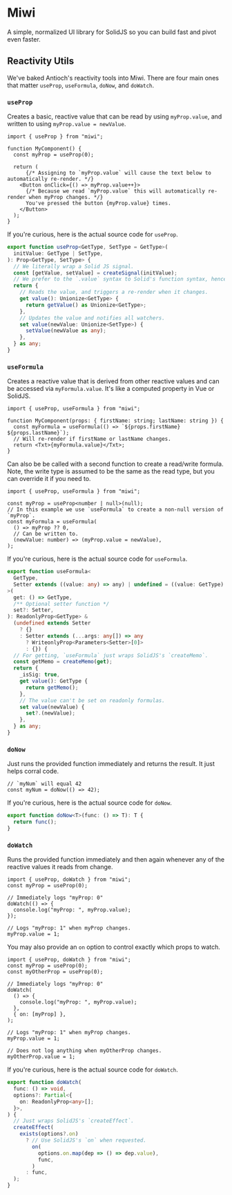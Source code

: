 # Miwi

A simple, normalized UI library for SolidJS so you can build fast and pivot even faster.

## Reactivity Utils

We've baked Antioch's reactivity tools into Miwi. There are four main ones that matter `useProp`, `useFormula`, `doNow`, and `doWatch`.

### `useProp`

Creates a basic, reactive value that can be read by using `myProp.value`, and written to using `myProp.value = newValue`.

```tsx
import { useProp } from "miwi";

function MyComponent() {
  const myProp = useProp(0);

  return (
      {/* Assigning to `myProp.value` will cause the text below to automatically re-render. */}
    <Button onClick={() => myProp.value++}>
      {/* Because we read `myProp.value` this will automatically re-render when myProp changes. */}
      You've pressed the button {myProp.value} times.
    </Button>
  );
}
```

If you're curious, here is the actual source code for `useProp`.

```ts
export function useProp<GetType, SetType = GetType>(
  initValue: GetType | SetType,
): Prop<GetType, SetType> {
  // We literally wrap a Solid JS signal.
  const [getValue, setValue] = createSignal(initValue);
  // We prefer to the `.value` syntax to Solid's function syntax, hence why we do this.
  return {
    // Reads the value, and triggers a re-render when it changes.
    get value(): Unionize<GetType> {
      return getValue() as Unionize<GetType>;
    },
    // Updates the value and notifies all watchers.
    set value(newValue: Unionize<SetType>) {
      setValue(newValue as any);
    },
  } as any;
}
```

### `useFormula`

Creates a reactive value that is derived from other reactive values and can be accessed via `myFormula.value`. It's like a computed property in Vue or SolidJS.

```tsx
import { useProp, useFormula } from "miwi";

function MyComponent(props: { firstName: string; lastName: string }) {
  const myFormula = useFormula(() => `${props.firstName} ${props.lastName}`);
  // Will re-render if firstName or lastName changes.
  return <Txt>{myFormula.value}</Txt>;
}
```

Can also be be called with a second function to create a read/write formula. Note, the write type is assumed to be the same as the read type, but you can override it if you need to.

```tsx
import { useProp, useFormula } from "miwi";

const myProp = useProp<number | null>(null);
// In this example we use `useFormula` to create a non-null version of `myProp`.
const myFormula = useFormula(
  () => myProp ?? 0,
  // Can be written to.
  (newValue: number) => (myProp.value = newValue),
);
```

If you're curious, here is the actual source code for `useFormula`.

```ts
export function useFormula<
  GetType,
  Setter extends ((value: any) => any) | undefined = ((value: GetType) => any) | undefined,
>(
  get: () => GetType,
  /** Optional setter function */
  set?: Setter,
): ReadonlyProp<GetType> &
  (undefined extends Setter
    ? {}
    : Setter extends (...args: any[]) => any
      ? WriteonlyProp<Parameters<Setter>[0]>
      : {}) {
  // For getting, `useFormula` just wraps SolidJS's `createMemo`.
  const getMemo = createMemo(get);
  return {
    _isSig: true,
    get value(): GetType {
      return getMemo();
    },
    // The value can't be set on readonly formulas.
    set value(newValue) {
      set?.(newValue);
    },
  } as any;
}
```

### `doNow`

Just runs the provided function immediately and returns the result. It just helps corral code.

```tsx
// `myNum` will equal 42
const myNum = doNow(() => 42);
```

If you're curious, here is the actual source code for `doNow`.

```ts
export function doNow<T>(func: () => T): T {
  return func();
}
```

### `doWatch`

Runs the provided function immediately and then again whenever any of the reactive values it reads from change.

```tsx
import { useProp, doWatch } from "miwi";
const myProp = useProp(0);

// Immediately logs "myProp: 0"
doWatch(() => {
  console.log("myProp: ", myProp.value);
});

// Logs "myProp: 1" when myProp changes.
myProp.value = 1;
```

You may also provide an `on` option to control exactly which props to watch.

```tsx
import { useProp, doWatch } from "miwi";
const myProp = useProp(0);
const myOtherProp = useProp(0);

// Immediately logs "myProp: 0"
doWatch(
  () => {
    console.log("myProp: ", myProp.value);
  },
  { on: [myProp] },
);

// Logs "myProp: 1" when myProp changes.
myProp.value = 1;

// Does not log anything when myOtherProp changes.
myOtherProp.value = 1;
```

If you're curious, here is the actual source code for `doWatch`.

```ts
export function doWatch(
  func: () => void,
  options?: Partial<{
    on: ReadonlyProp<any>[];
  }>,
) {
  // Just wraps SolidJS's `createEffect`.
  createEffect(
    exists(options?.on)
      ? // Use SolidJS's `on` when requested.
        on(
          options.on.map(dep => () => dep.value),
          func,
        )
      : func,
  );
}
```
